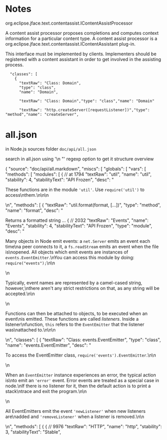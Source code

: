 
# Notes

org.eclipse.jface.text.contentassist.IContentAssistProcessor


A content assist processor proposes completions and computes context information for a particular content type. A content assist processor is a org.eclipse.jface.text.contentassist.IContentAssistant plug-in. 

This interface must be implemented by clients. Implementers should be registered with a content assistant in order to get involved in the assisting process. 

      "classes": [
        {
          "textRaw": "Class: Domain",
          "type": "class",
          "name": "Domain",

          "textRaw": "Class: Domain","type": "class","name": "Domain"
          
          "textRaw": "http.createServer([requestListener])","type": "method","name": "createServer",
          

# all.json

in Node.js sources folder `doc/api/all.json`

search in all.json using '\n  "' regexp option to get it structure overview


{
  "source": "doc/api/all.markdown",
  "miscs": [
  "globals": [
  "vars": [
  "methods": [
  "modules": [
    {							// at 1794
      "textRaw": "util",
      "name": "util",
      "stability": 4,
      "stabilityText": "API Frozen",
      "desc": "<p>These functions are in the module <code>&#39;util&#39;</code>. Use <code>require(&#39;util&#39;)</code> to access\nthem.\n\n\n</p>\n",
      "methods": [
        {
          "textRaw": "util.format(format, [...])",
          "type": "method",
          "name": "format",
          "desc": "<p>Returns a formatted string ...
    {							// 2032
      "textRaw": "Events",
      "name": "Events",
      "stability": 4,
      "stabilityText": "API Frozen",
      "type": "module",
      "desc": "<p>Many objects in Node emit events: a <code>net.Server</code> emits an event each time\na peer connects to it, a <code>fs.readStream</code> emits an event when the file is\nopened. All objects which emit events are instances of <code>events.EventEmitter</code>.\nYou can access this module by doing: <code>require(&quot;events&quot;);</code>\n\n</p>\n<p>Typically, event names are represented by a camel-cased string, however,\nthere aren&#39;t any strict restrictions on that, as any string will be accepted.\n\n</p>\n<p>Functions can then be attached to objects, to be executed when an event\nis emitted. These functions are called <em>listeners</em>. Inside a listener\nfunction, <code>this</code> refers to the <code>EventEmitter</code> that the listener was\nattached to.\n\n\n</p>\n",
      "classes": [
        {
          "textRaw": "Class: events.EventEmitter",
          "type": "class",
          "name": "events.EventEmitter",
          "desc": "<p>To access the EventEmitter class, <code>require(&#39;events&#39;).EventEmitter</code>.\n\n</p>\n<p>When an <code>EventEmitter</code> instance experiences an error, the typical action is\nto emit an <code>&#39;error&#39;</code> event.  Error events are treated as a special case in node.\nIf there is no listener for it, then the default action is to print a stack\ntrace and exit the program.\n\n</p>\n<p>All EventEmitters emit the event <code>&#39;newListener&#39;</code> when new listeners are\nadded and <code>&#39;removeListener&#39;</code> when a listener is removed.\n\n</p>\n",
          "methods": [
            {
    {							// 9976
      "textRaw": "HTTP",
      "name": "http",
      "stability": 3,
      "stabilityText": "Stable",
          